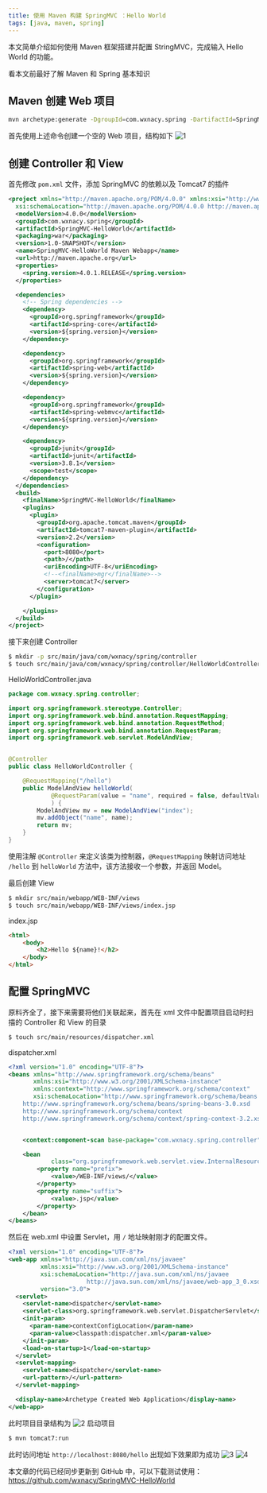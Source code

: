```yaml
---
title: 使用 Maven 构建 SpringMVC ：Hello World
tags: [java, maven, spring]
---
```


本文简单介绍如何使用 Maven 框架搭建并配置 StringMVC，完成输入 Hello World 的功能。
<!-- more --><!-- toc -->
看本文前最好了解 Maven 和 Spring 基本知识
## Maven 创建 Web 项目
```bash
mvn archetype:generate -DgroupId=com.wxnacy.spring -DartifactId=SpringMVC-HelloWorld -DarchetypeArtifactId=maven-archetype-webapp -DinteractiveMode=false
```
首先使用上述命令创建一个空的 Web 项目，结构如下
![1](/images/springhw1.png)
## 创建 Controller 和 View
首先修改 `pom.xml` 文件，添加 SpringMVC 的依赖以及 Tomcat7 的插件
```xml
<project xmlns="http://maven.apache.org/POM/4.0.0" xmlns:xsi="http://www.w3.org/2001/XMLSchema-instance"
  xsi:schemaLocation="http://maven.apache.org/POM/4.0.0 http://maven.apache.org/maven-v4_0_0.xsd">
  <modelVersion>4.0.0</modelVersion>
  <groupId>com.wxnacy.spring</groupId>
  <artifactId>SpringMVC-HelloWorld</artifactId>
  <packaging>war</packaging>
  <version>1.0-SNAPSHOT</version>
  <name>SpringMVC-HelloWorld Maven Webapp</name>
  <url>http://maven.apache.org</url>
  <properties>
    <spring.version>4.0.1.RELEASE</spring.version>
  </properties>

  <dependencies>
    <!-- Spring dependencies -->
    <dependency>
      <groupId>org.springframework</groupId>
      <artifactId>spring-core</artifactId>
      <version>${spring.version}</version>
    </dependency>

    <dependency>
      <groupId>org.springframework</groupId>
      <artifactId>spring-web</artifactId>
      <version>${spring.version}</version>
    </dependency>

    <dependency>
      <groupId>org.springframework</groupId>
      <artifactId>spring-webmvc</artifactId>
      <version>${spring.version}</version>
    </dependency>

    <dependency>
      <groupId>junit</groupId>
      <artifactId>junit</artifactId>
      <version>3.8.1</version>
      <scope>test</scope>
    </dependency>
  </dependencies>
  <build>
    <finalName>SpringMVC-HelloWorld</finalName>
    <plugins>
      <plugin>
        <groupId>org.apache.tomcat.maven</groupId>
        <artifactId>tomcat7-maven-plugin</artifactId>
        <version>2.2</version>
        <configuration>
          <port>8080</port>
          <path>/</path>
          <uriEncoding>UTF-8</uriEncoding>
          <!--<finalName>mgr</finalName>-->
          <server>tomcat7</server>
        </configuration>
      </plugin>

    </plugins>
  </build>
</project>
```
接下来创建 Controller
```bash
$ mkdir -p src/main/java/com/wxnacy/spring/controller
$ touch src/main/java/com/wxnacy/spring/controller/HelloWorldController.java
```
HelloWorldController.java
```java
package com.wxnacy.spring.controller;

import org.springframework.stereotype.Controller;
import org.springframework.web.bind.annotation.RequestMapping;
import org.springframework.web.bind.annotation.RequestMethod;
import org.springframework.web.bind.annotation.RequestParam;
import org.springframework.web.servlet.ModelAndView;


@Controller
public class HelloWorldController {

    @RequestMapping("/hello")
    public ModelAndView helloWorld(
            @RequestParam(value = "name", required = false, defaultValue = "World") String name
            ) {
        ModelAndView mv = new ModelAndView("index");
        mv.addObject("name", name);
        return mv;
    }
}
```
使用注解 `@Controller` 来定义该类为控制器，`@RequestMapping` 映射访问地址 `/hello` 到 `helloWorld` 方法中，该方法接收一个参数，并返回 Model。

最后创建 View
```bash
$ mkdir src/main/webapp/WEB-INF/views
$ touch src/main/webapp/WEB-INF/views/index.jsp
```
index.jsp
```html
<html>
    <body>
        <h2>Hello ${name}!</h2>
    </body>
</html>
```
## 配置 SpringMVC
原料齐全了，接下来需要将他们关联起来，首先在 xml 文件中配置项目启动时扫描的 Controller 和 View 的目录
```bash
$ touch src/main/resources/dispatcher.xml
```
dispatcher.xml
```xml
<?xml version="1.0" encoding="UTF-8"?>
<beans xmlns="http://www.springframework.org/schema/beans"
       xmlns:xsi="http://www.w3.org/2001/XMLSchema-instance"
       xmlns:context="http://www.springframework.org/schema/context"
       xsi:schemaLocation="http://www.springframework.org/schema/beans
    http://www.springframework.org/schema/beans/spring-beans-3.0.xsd
    http://www.springframework.org/schema/context
    http://www.springframework.org/schema/context/spring-context-3.2.xsd">


    <context:component-scan base-package="com.wxnacy.spring.controller"/>

    <bean
            class="org.springframework.web.servlet.view.InternalResourceViewResolver">
        <property name="prefix">
            <value>/WEB-INF/views/</value>
        </property>
        <property name="suffix">
            <value>.jsp</value>
        </property>
    </bean>
</beans>
```
然后在 web.xml 中设置 Servlet，用 `/` 地址映射刚才的配置文件。
```xml
<?xml version="1.0" encoding="UTF-8"?>
<web-app xmlns="http://java.sun.com/xml/ns/javaee"
         xmlns:xsi="http://www.w3.org/2001/XMLSchema-instance"
         xsi:schemaLocation="http://java.sun.com/xml/ns/javaee
                      http://java.sun.com/xml/ns/javaee/web-app_3_0.xsd"
         version="3.0">
  <servlet>
    <servlet-name>dispatcher</servlet-name>
    <servlet-class>org.springframework.web.servlet.DispatcherServlet</servlet-class>
    <init-param>
      <param-name>contextConfigLocation</param-name>
      <param-value>classpath:dispatcher.xml</param-value>
    </init-param>
    <load-on-startup>1</load-on-startup>
  </servlet>
  <servlet-mapping>
    <servlet-name>dispatcher</servlet-name>
    <url-pattern>/</url-pattern>
  </servlet-mapping>

  <display-name>Archetype Created Web Application</display-name>
</web-app>
```
此时项目目录结构为
![2](/images/springhw2.png)
启动项目
```bash
$ mvn tomcat7:run
```
此时访问地址 `http://localhost:8080/hello` 出现如下效果即为成功
![3](/images/springhw3.png)
![4](/images/springhw4.png)

本文章的代码已经同步更新到 GitHub 中，可以下载测试使用：https://github.com/wxnacy/SpringMVC-HelloWorld
